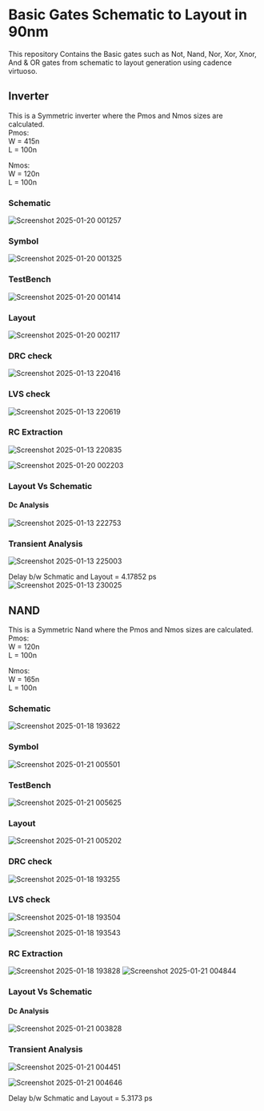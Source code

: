 
# Basic Gates Schematic to Layout in 90nm

This repository Contains the Basic gates such as Not, Nand, Nor, Xor, Xnor, And & OR gates from schematic to layout generation using cadence virtuoso.

## Inverter

This is a Symmetric inverter where the Pmos and Nmos sizes are calculated.\
Pmos: \
W = 415n \
L = 100n

Nmos: \
W = 120n \
L = 100n 

### Schematic
![Screenshot 2025-01-20 001257](https://github.com/user-attachments/assets/068304d3-b323-4ab5-9225-7ab8c5766a15)

### Symbol
![Screenshot 2025-01-20 001325](https://github.com/user-attachments/assets/c2850920-df54-4425-a721-743e9af6312d)

### TestBench
![Screenshot 2025-01-20 001414](https://github.com/user-attachments/assets/bd402038-81c9-469e-bd66-5b7bc9a108c5)

### Layout
![Screenshot 2025-01-20 002117](https://github.com/user-attachments/assets/745c6253-f48f-48ff-98c2-cee7c20c69ab)

### DRC check
![Screenshot 2025-01-13 220416](https://github.com/user-attachments/assets/0f828849-3905-40cd-bba6-1912c3aafe58)

### LVS check
![Screenshot 2025-01-13 220619](https://github.com/user-attachments/assets/471da88d-33cd-4f3f-a5f5-1240219d642b)

### RC Extraction
![Screenshot 2025-01-13 220835](https://github.com/user-attachments/assets/f023c532-d13f-4a95-a692-9921ac263a6e)

![Screenshot 2025-01-20 002203](https://github.com/user-attachments/assets/b58e74fa-24d3-49e2-8be4-c790a5f67df8)

### Layout Vs Schematic

#### Dc Analysis
![Screenshot 2025-01-13 222753](https://github.com/user-attachments/assets/aeca650e-0d24-4629-ae08-f7fe807db62c)

### Transient Analysis
![Screenshot 2025-01-13 225003](https://github.com/user-attachments/assets/dd137174-0df3-48c8-9137-5d782093b88c)


Delay b/w Schmatic and Layout = 4.17852 ps
![Screenshot 2025-01-13 230025](https://github.com/user-attachments/assets/4b078536-0bd0-4948-9c0a-65286950b6e1)

## NAND

This is a Symmetric Nand where the Pmos and Nmos sizes are calculated.\
Pmos: \
W = 120n \
L = 100n

Nmos: \
W = 165n \
L = 100n 

### Schematic
![Screenshot 2025-01-18 193622](https://github.com/user-attachments/assets/84ece7b3-ceb0-45ad-a106-a9cf0ffd1695)

### Symbol
![Screenshot 2025-01-21 005501](https://github.com/user-attachments/assets/57ac037f-a349-466c-be71-57b420fff176)

### TestBench
![Screenshot 2025-01-21 005625](https://github.com/user-attachments/assets/c4a9c52c-3096-46a4-b13a-e0a670533b10)

### Layout
![Screenshot 2025-01-21 005202](https://github.com/user-attachments/assets/943b0531-6d31-405d-90b9-6293926c025d)

### DRC check
![Screenshot 2025-01-18 193255](https://github.com/user-attachments/assets/8d2e23d4-611a-4650-a728-f6821115c77f)

### LVS check
![Screenshot 2025-01-18 193504](https://github.com/user-attachments/assets/08bae571-571e-45a0-8cff-72255bcd5637)

![Screenshot 2025-01-18 193543](https://github.com/user-attachments/assets/8b2dcdba-ae59-4168-92a7-daf3cc1beb43)

### RC Extraction
![Screenshot 2025-01-18 193828](https://github.com/user-attachments/assets/59a1605a-4ae3-4c55-a7af-2162055c9933)
![Screenshot 2025-01-21 004844](https://github.com/user-attachments/assets/0b5e11e1-402c-4c74-91cb-78e1235de40f)

### Layout Vs Schematic

#### Dc Analysis
![Screenshot 2025-01-21 003828](https://github.com/user-attachments/assets/eb579c96-3259-4a65-92d7-3f68315b253b)

### Transient Analysis
![Screenshot 2025-01-21 004451](https://github.com/user-attachments/assets/40355bc2-0409-46de-8a10-004ee92b2a27)

![Screenshot 2025-01-21 004646](https://github.com/user-attachments/assets/220755e5-eac5-4fef-b14d-e3b939442416)

Delay b/w Schmatic and Layout = 5.3173 ps
